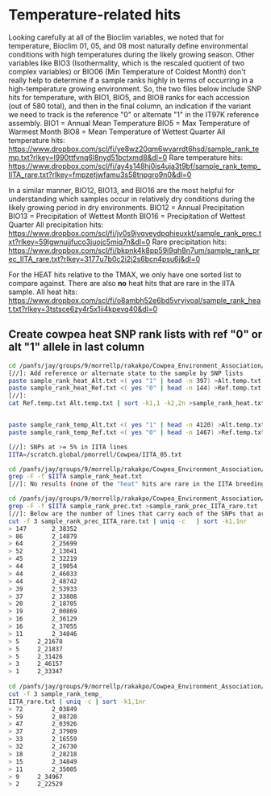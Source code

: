 # Temperature-related hits

 Looking carefully at all of the Bioclim variables, we noted that for temperature, Bioclim 01, 05, and 08 most naturally define environmental conditions with high temperatures during the likely growing season. Other variables like BIO3 (Isothermality, which is the  rescaled quotient of two complex variables) or BIO06 (Min Temperature of Coldest Month) don't really help to determine if a sample ranks highly in terms of occurring in a high-temperature growing environment. So, the two files below include SNP hits for temperature, with BIO1, BIO5, and BIO8 ranks for each accession (out of 580 total), and then in the final column, an indication if the variant we need to track is the reference "0" or alternate "1" in the IT97K reference assembly.
BIO1 = Annual Mean Temperature
BIO5 = Max Temperature of Warmest Month
BIO8 = Mean Temperature of Wettest Quarter
All temperature hits: https://www.dropbox.com/scl/fi/ye8wz20qm6wvarrdt6hsd/sample_rank_temp.txt?rlkey=l990ttfvnq6l8nyd51bctxmd8&dl=0
Rare temperature hits: https://www.dropbox.com/scl/fi/ay4s148hj0is4uja3t9bf/sample_rank_temp_IITA_rare.txt?rlkey=fmpzetjwfamu3s58tnpgro9n0&dl=0

In a similar manner, BIO12, BIO13, and BIO16 are the most helpful for understanding which samples occur in relatively dry conditions during the likely growing period in dry environments.
BIO12 = Annual Precipitation
BIO13 = Precipitation of Wettest Month
BIO16 = Precipitation of Wettest Quarter
All precipitation hits: https://www.dropbox.com/scl/fi/jv0s9jvqveydpqhieuxkt/sample_rank_prec.txt?rlkey=59lgwnujjfuco3juojc5miq7n&dl=0
Rare precipitation hits: https://www.dropbox.com/scl/fi/bkpnk4k8pp59i9qh8n7um/sample_rank_prec_IITA_rare.txt?rlkey=3177u7b0c2i2j2s6bcn4psu6j&dl=0

For the HEAT hits relative to the TMAX, we only have one sorted list to compare against. There are also **no** heat hits that are rare in the IITA sample.
All heat hits: https://www.dropbox.com/scl/fi/o8ambh52e6bd5vryjvoal/sample_rank_heat.txt?rlkey=3tstsce6zy4r5x1ii4kpevq40&dl=0


##  Create cowpea heat SNP rank lists with ref "0" or alt "1" allele in last column

```bash
cd /panfs/jay/groups/9/morrellp/rakakpo/Cowpea_Environment_Association/envGWAS/Sample_Selection/
[//]: Add reference or alternate state to the sample by SNP lists
paste sample_rank_heat_Alt.txt <( yes "1" | head -n 397) >Alt.temp.txt
paste sample_rank_heat_Ref.txt <( yes "0" | head -n 144) >Ref.temp.txt
[//]:  
cat Ref.temp.txt Alt.temp.txt | sort -k1,1 -k2,2n >sample_rank_heat.txt 


paste sample_rank_temp_Alt.txt <( yes "1" | head -n 4120) >Alt.temp.txt  
paste sample_rank_temp_Ref.txt <( yes "0" | head -n 1467) >Ref.temp.txt 

[//]: SNPs at >= 5% in IITA lines
IITA=/scratch.global/pmorrell/Cowpea/IITA_05.txt 

cd /panfs/jay/groups/9/morrellp/rakakpo/Cowpea_Environment_Association/envGWAS/Sample_Selection/Ranking_HEAT
grep -F -f $IITA sample_rank_heat.txt
[//]: No results (none of the "heat" hits are rare in the IITA breeding lines).

cd /panfs/jay/groups/9/morrellp/rakakpo/Cowpea_Environment_Association/envGWAS/Sample_Selection/Ranking_PREC 
grep -F -f $IITA sample_rank_prec.txt >sample_rank_prec_IITA_rare.txt
[//]: Below are the number of lines that carry each of the SNPs that are relatively rare in the IITA breedling lines._
cut -f 3 sample_rank_prec_IITA_rare.txt | uniq -c   | sort -k1,1nr                                                                                                                                
> 147		2_38352
> 86		2_14879
> 64		2_25699
> 52		2_13041
> 45		2_32219
> 44		2_19054
> 44		2_46033
> 44		2_48742
> 39		2_53933
> 37		2_33808
> 20		2_18705
> 19		2_00869
> 16		2_36129
> 16		2_37055
> 11		2_34846
> 5		2_21678
> 5		2_21837
> 5		2_31426
> 3		2_46157
> 1		2_33347
	                                                                                                                                                                                                              
cd /panfs/jay/groups/9/morrellp/rakakpo/Cowpea_Environment_Association/envGWAS/Sample_Selection/Ranking_TEMP 
cut -f 3 sample_rank_temp_
IITA_rare.txt | uniq -c | sort -k1,1nr
> 72		2_03849                                                                                                                                         
> 59		2_08720
> 47		2_03926                                                                                                                                         
> 37		2_37909
> 33		2_16559                                                                                                                                         
> 32		2_26730
> 18		2_28218                                                                                                                                         
> 15		2_34849
> 11		2_35005                                                                                                                                         
> 9		2_34967
> 2		2_22529 
```
